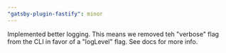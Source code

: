 ```yaml
---
"gatsby-plugin-fastify": minor
---
```


Implemented better logging. This means we removed teh "verbose" flag from the CLI in favor of a "logLevel" flag. See docs for more info.
